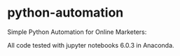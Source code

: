 # python-automation
Simple Python Automation for Online Marketers:

All code tested with jupyter notebooks 6.0.3 in Anaconda.
